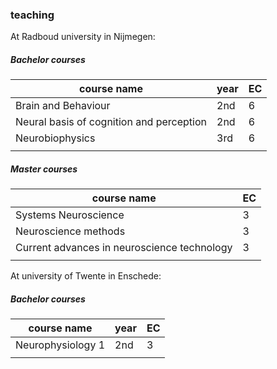 ### teaching

At Radboud university in Nijmegen:

##### Bachelor courses

| course name | year | EC |
| --- | ---| --- |
| Brain and Behaviour | 2nd | 6 |
| Neural basis of cognition and perception | 2nd | 6 |
| Neurobiophysics | 3rd | 6 |
|   |

##### Master courses

| course name | EC |
| --- | ---|
| Systems Neuroscience | 3 |
| Neuroscience methods | 3 |
| Current advances in neuroscience technology | 3 |
|   |

At university of Twente in Enschede:

##### Bachelor courses

| course name | year | EC |
| --- | ---| --- |
| Neurophysiology 1 | 2nd | 3 |
|   |
